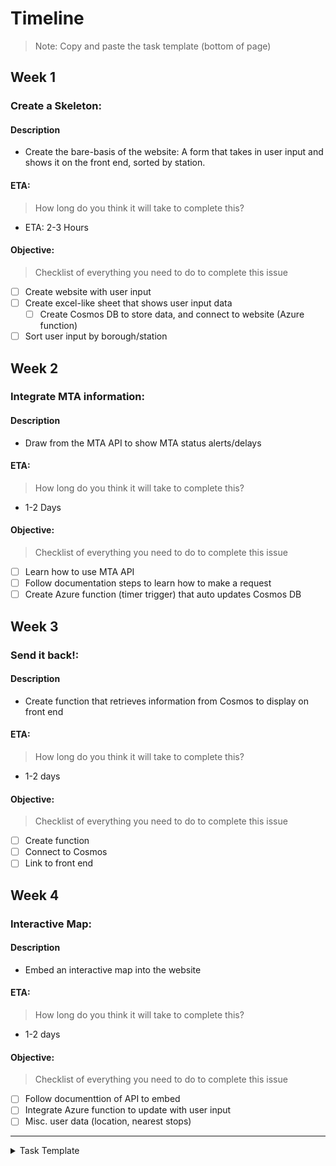 # Timeline
> Note: Copy and paste the task template (bottom of page)

## Week 1

### Create a Skeleton:

#### Description
- Create the bare-basis of the website: A form that takes in user input and shows it on the front end, sorted by station.

#### ETA:
> How long do you think it will take to complete this?
- ETA: 2-3 Hours

#### Objective:
> Checklist of everything you need to do to complete this issue
- [ ] Create website with user input
- [ ] Create excel-like sheet that shows user input data
    - [ ] Create Cosmos DB to store data, and connect to website (Azure function)
- [ ] Sort user input by borough/station

## Week 2

### Integrate MTA information:

#### Description
- Draw from the MTA API to show MTA status alerts/delays

#### ETA:
> How long do you think it will take to complete this?
- 1-2 Days

#### Objective:
> Checklist of everything you need to do to complete this issue
- [ ] Learn how to use MTA API
- [ ] Follow documentation steps to learn how to make a request
- [ ] Create Azure function (timer trigger) that auto updates Cosmos DB 

## Week 3

### Send it back!: 

#### Description
- Create function that retrieves information from Cosmos to display on front end

#### ETA:
> How long do you think it will take to complete this?
- 1-2 days

#### Objective:
> Checklist of everything you need to do to complete this issue
- [ ] Create function
- [ ] Connect to Cosmos
- [ ] Link to front end

## Week 4

### Interactive Map:

#### Description
- Embed an interactive map into the website

#### ETA:
> How long do you think it will take to complete this?
- 1-2 days

#### Objective:
> Checklist of everything you need to do to complete this issue
- [ ] Follow documenttion of API to embed
- [ ] Integrate Azure function to update with user input
- [ ] Misc. user data (location, nearest stops)

---

<details><summary>Task Template</summary>
<br>

### [Task Name]:

#### Description
- [Replace with description]

#### ETA:
> How long do you think it will take to complete this?
- [Replace with eta]

#### Objective:
> Checklist of everything you need to do to complete this issue
- [ ] [Replace with small task  1]
- [ ] [Replace with small task  2]
- [ ] [Replace with small task  3]

<br><br>
</details>